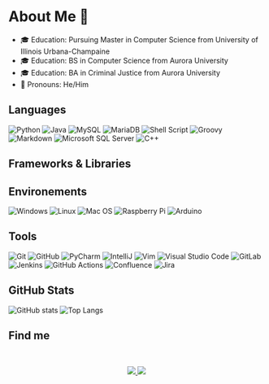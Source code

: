# About Me 👋

- 🎓 Education: Pursuing Master in Computer Science from University of Illinois Urbana-Champaine
- 🎓 Education: BS in Computer Science from Aurora University
- 🎓 Education: BA in Criminal Justice from Aurora University
- 👨 Pronouns: He/Him

## Languages

![Python](https://img.shields.io/badge/Python-gray?style=flat&logo=python&logoColor=white)
![Java](https://img.shields.io/badge/Java-gray?style=flat&logo=java&logoColor=white)
![MySQL](https://img.shields.io/badge/MySQL-gray?style=flat&logo=mysql&logoColor=white)
![MariaDB](https://img.shields.io/badge/MariaDB-gray?style=flat&logo=mariadb&logoColor=white)
![Shell Script](https://img.shields.io/badge/Shell%20Script-gray?style=flat&logo=gnu-bash&logoColor=white)
![Groovy](https://img.shields.io/badge/Groovy-gray?style=flat&logo=Apache%20Groovy&logoColor=white)
![Markdown](https://img.shields.io/badge/Markdown-gray?style=flat&logo=markdown&logoColor=white)
![Microsoft SQL Server](https://img.shields.io/badge/Microsoft%20SQL%20Server-gray?style=flat&logo=microsoft%20sql%20server&logoColor=white)
![C++](https://img.shields.io/badge/C%2B%2B-gray?style=flat&logo=C%2B%2B&logoColor=white)

## Frameworks & Libraries


## Environements

![Windows](https://img.shields.io/badge/Windows-gray?style=flat&logo=windows&logoColor=white)
![Linux](https://img.shields.io/badge/Linux-gray?style=flat&logo=linux&logoColor=white)
![Mac OS](https://img.shields.io/badge/Mac%20OS-gray?style=flat&logo=apple&logoColor=white)
![Raspberry Pi](https://img.shields.io/badge/Raspberry%20Pi-gray?style=flat&logo=Raspberry%20Pi&logoColor=white)
![Arduino](https://img.shields.io/badge/Arduino-gray?style=flat&logo=Arduino&logoColor=white)

## Tools

![Git](https://img.shields.io/badge/Git-gray?style=flat&logo=git&logoColor=white)
![GitHub](https://img.shields.io/badge/GitHub-gray?style=flatdge&logo=github&logoColor=white)
![PyCharm](https://img.shields.io/badge/PyCharm-gray?style=flat&logo=pycharm&logoColor=white)
![IntelliJ](https://img.shields.io/badge/IntelliJ-gray?style=flat&logo=intellij-idea&logoColor=white)
![Vim](https://img.shields.io/badge/VIM-gray?style=flat&logo=vim&logoColor=white)
![Visual Studio Code](https://img.shields.io/badge/Visual%20Studio%20Code-gray?style=flat&logo=visual-studio-code&logoColor=white)
![GitLab](https://img.shields.io/badge/GitLab-gray?style=flat&logo=gitlab&logoColor=white)
![Jenkins](https://img.shields.io/badge/Jenkins-gray?style=flat&logo=jenkins&logoColor=white)
![GitHub Actions](https://img.shields.io/badge/GitHub%20Actions-gray?style=flatdge&logo=githubactions&logoColor=white)
![Confluence](https://img.shields.io/badge/Confluence-gray?style=flat&logo=confluence&logoColor=white)
![Jira](https://img.shields.io/badge/Jira-gray?style=flat&logo=jira&logoColor=white)


## GitHub Stats
![GitHub stats](https://github-readme-stats.vercel.app/api?username=Jonathan-Birkey&show_icons=true&theme=tokyonight)
![Top Langs](https://github-readme-stats.vercel.app/api/top-langs/?username=Jonathan-Birkey&theme=tokyonight)

## Find me

<br />
<p align="center">
<a href="https://www.linkedin.com/in/jonathan-birkey-052123150/">
<img src="https://img.shields.io/badge/LinkedIn-%230077B5.svg?style=flat&logo=linkedin&logoColor=white" />
<a href="mailto:jonathan.birkey@gmail.com">
<img src="https://img.shields.io/badge/Gmail-D14836?style=flat&logo=gmail&logoColor=white" />
</p>
